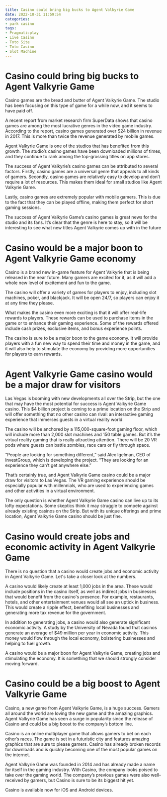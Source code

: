 ```yaml
---
title: Casino could bring big bucks to Agent Valkyrie Game
date: 2022-10-31 11:59:54
categories:
- park casino
tags:
- Pragmaticplay
- Live Casino
- Toto Site
- Toto Casino
- Slot Machine
---
```



#  Casino could bring big bucks to Agent Valkyrie Game

Casino games are the bread and butter of Agent Valkyrie Game. The studio has been focusing on this type of game for a while now, and it seems to have paid off.

A recent report from market research firm SuperData shows that casino games are among the most lucrative genres in the video game industry. According to the report, casino games generated over $24 billion in revenue in 2017. This is more than twice the revenue generated by mobile games.

Agent Valkyrie Game is one of the studios that has benefited from this growth. The studio’s casino games have been downloaded millions of times, and they continue to rank among the top-grossing titles on app stores.

The success of Agent Valkyrie’s casino games can be attributed to several factors. Firstly, casino games are a universal genre that appeals to all kinds of gamers. Secondly, casino games are relatively easy to develop and don’t require a lot of resources. This makes them ideal for small studios like Agent Valkyrie Game.

Lastly, casino games are extremely popular with mobile gamers. This is due to the fact that they can be played offline, making them perfect for short gaming sessions.

The success of Agent Valkyrie Game’s casino games is great news for the studio and its fans. It’s clear that the genre is here to stay, so it will be interesting to see what new titles Agent Valkyrie comes up with in the future

#  Casino would be a major boon to Agent Valkyrie Game economy

Casino is a brand new in-game feature for Agent Valkyrie that is being released in the near future. Many gamers are excited for it, as it will add a whole new level of excitement and fun to the game.

The casino will offer a variety of games for players to enjoy, including slot machines, poker, and blackjack. It will be open 24/7, so players can enjoy it at any time they please.

What makes the casino even more exciting is that it will offer real-life rewards to players. These rewards can be used to purchase items in the game or to enhance their gaming experience. Some of the rewards offered include cash prizes, exclusive items, and bonus experience points.

The casino is sure to be a major boon to the game economy. It will provide players with a fun new way to spend their time and money in the game, and it will also help to stimulate the economy by providing more opportunities for players to earn rewards.

#  Agent Valkyrie Game casino would be a major draw for visitors

Las Vegas is booming with new developments all over the Strip, but the one that may have the most potential for success is Agent Valkyrie Game casino. This $4 billion project is coming to a prime location on the Strip and will offer something that no other casino can rival: an interactive gaming experience that immerses guests in a virtual reality world.

The casino will be anchored by a 115,000-square-foot gaming floor, which will include more than 2,000 slot machines and 150 table games. But it’s the virtual reality gaming that is really attracting attention. There will be 20 VR pods where guests can battle zombies, race cars or fly through space.

“People are looking for something different,” said Alex Igelman, CEO of InvestGroup, which is developing the project. “They are looking for an experience they can’t get anywhere else.”

That’s certainly true, and Agent Valkyrie Game casino could be a major draw for visitors to Las Vegas. The VR gaming experience should be especially popular with millennials, who are used to experiencing games and other activities in a virtual environment.

The only question is whether Agent Valkyrie Game casino can live up to its lofty expectations. Some skeptics think it may struggle to compete against already existing casinos on the Strip. But with its unique offerings and prime location, Agent Valkyrie Game casino should be just fine.

#  Casino would create jobs and economic activity in Agent Valkyrie Game

There is no question that a casino would create jobs and economic activity in Agent Valkyrie Game. Let's take a closer look at the numbers.

A casino would likely create at least 1,000 jobs in the area. These would include positions in the casino itself, as well as indirect jobs in businesses that would benefit from the casino's presence. For example, restaurants, hotels, and other entertainment venues would all see an uptick in business. This would create a ripple effect, benefiting local businesses and generating more tax revenue for the government.

In addition to generating jobs, a casino would also generate significant economic activity. A study by the University of Nevada found that casinos generate an average of $49 million per year in economic activity. This money would flow through the local economy, bolstering businesses and helping to fuel growth.

A casino would be a major boon for Agent Valkyrie Game, creating jobs and stimulating the economy. It is something that we should strongly consider moving forward.

#  Casino could be a big boost to Agent Valkyrie Game

Casino, a new game from Agent Valkyrie Game, is a huge success. Gamers all around the world are loving the new game and the amazing graphics. Agent Valkyrie Game has seen a surge in popularity since the release of Casino and could be a big boost to the company’s bottom line.

Casino is an online multiplayer game that allows gamers to bet on each other’s races. The game is set in a futuristic city and features amazing graphics that are sure to please gamers. Casino has already broken records for downloads and is quickly becoming one of the most popular games on the internet.

Agent Valkyrie Game was founded in 2014 and has already made a name for itself in the gaming industry. With Casino, the company looks poised to take over the gaming world. The company’s previous games were also well-received by gamers, but Casino is sure to be its biggest hit yet.

Casino is available now for iOS and Android devices.